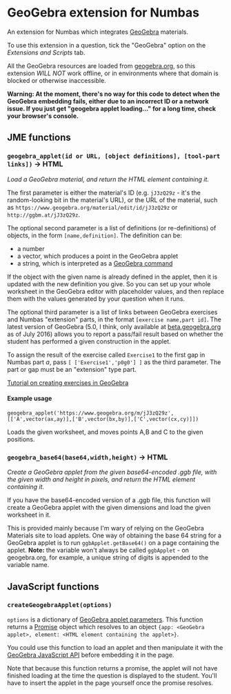 # GeoGebra extension for Numbas

An extension for Numbas which integrates [GeoGebra](https://www.geogebra.org) materials. 

To use this extension in a question, tick the "GeoGebra" option on the _Extensions and Scripts_ tab.

All the GeoGebra resources are loaded from [geogebra.org](https://geogebra.org), so this extension *WILL NOT* work offline, or in environments where that domain is blocked or otherwise inaccessible.

**Warning: At the moment, there's no way for this code to detect when the GeoGebra embedding fails, either due to an incorrect ID or a network issue. If you just get "geogebra applet loading..." for a long time, check your browser's console.**

## JME functions

### `geogebra_applet(id or URL, [object definitions], [tool-part links])` → HTML

*Load a GeoGebra material, and return the HTML element containing it.*

The first parameter is either the material's ID (e.g. `jJ3zQ29z` - it's the random-looking bit in the material's URL), or the URL of the material, such as `https://www.geogebra.org/material/edit/id/jJ3zQ29z` or `http://ggbm.at/jJ3zQ29z`.

The optional second parameter is a list of definitions (or re-definitions) of objects, in the form `[name,definition]`. The definition can be:

* a number
* a vector, which produces a point in the GeoGebra applet
* a string, which is interpreted as a [GeoGebra command](https://www.geogebra.org/manual/en/Commands)

If the object with the given name is already defined in the applet, then it is updated with the new definition you give. So you can set up your whole worksheet in the GeoGebra editor with placeholder values, and then replace them with the values generated by your question when it runs.

The optional third parameter is a list of links between GeoGebra exercises and Numbas "extension" parts, in the format `[exercise name,part id]`. The latest version of GeoGebra (5.0, I think, only available at [beta.geogebra.org](http://beta.geogebra.org) as of July 2016) allows you to report a pass/fail result based on whether the student has performed a given construction in the applet.

To assign the result of the exercise called `Exercise1` to the first gap in Numbas part *a*, pass `[ ['Exercise1','p0g0'] ]` as the third parameter. The part or gap must be an "extension" type part.

[Tutorial on creating exercises in GeoGebra](https://www.geogebra.org/m/wz9qvboS)

#### Example usage

```
geogebra_applet('https://www.geogebra.org/m/jJ3zQ29z',[['A',vector(ax,ay)],['B',vector(bx,by)],['C',vector(cx,cy)]])
```

Loads the given worksheet, and moves points A,B and C to the given positions.

### `geogebra_base64(base64,width,height)` → HTML

*Create a GeoGebra applet from the given base64-encoded .ggb file, with the given width and height in pixels, and return the HTML element containing it.*

If you have the base64-encoded version of a .ggb file, this function will create a GeoGebra applet with the given dimensions and load the given worksheet in it.

This is provided mainly because I'm wary of relying on the GeoGebra Materials site to load applets. One way of obtaining the base 64 string for a GeoGebra applet is to run `ggbApplet.getBase64()` on a page containing the applet. **Note:** the variable won't always be called `ggbApplet` - on geogebra.org, for example, a unique string of digits is appended to the variable name.

## JavaScript functions

### `createGeogebraApplet(options)`

`options` is a dictionary of [GeoGebra applet parameters](https://www.geogebra.org/manual/en/Reference:Applet_Parameters). This function returns a [Promise](https://developer.mozilla.org/en/docs/Web/JavaScript/Reference/Global_Objects/Promise) object which resolves to an object `{app: <GeoGebra applet>, element: <HTML element containing the applet>}`.

You could use this function to load an applet and then manipulate it with the [GeoGebra JavaScript API](https://www.geogebra.org/manual/en/Reference:JavaScript) before embedding it in the page.

Note that because this function returns a promise, the applet will not have finished loading at the time the question is displayed to the student. You'll have to insert the applet in the page yourself once the promise resolves.
